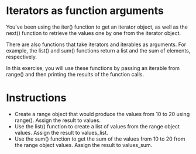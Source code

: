 # Iterators as function arguments
You've been using the iter() function to get an iterator object, as well as the next() function to retrieve the values one by one from the iterator object.

There are also functions that take iterators and iterables as arguments. For example, the list() and sum() functions return a list and the sum of elements, respectively.

In this exercise, you will use these functions by passing an iterable from range() and then printing the results of the function calls.

# Instructions
- Create a range object that would produce the values from 10 to 20 using range(). Assign the result to values.
- Use the list() function to create a list of values from the range object values. Assign the result to values_list.
- Use the sum() function to get the sum of the values from 10 to 20 from the range object values. Assign the result to values_sum.
